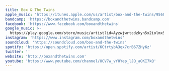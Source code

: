 ```yaml
---
title: Box & The Twins
apple_music: 'https://itunes.apple.com/us/artist/box-and-the-twins/956891450'
bandcamp: 'https://boxandthetwins.bandcamp.com'
facebook: 'https://www.facebook.com/boxandthetwins'
google_music: >-
  https://play.google.com/store/music/artist?id=Ayzwjwrtcdzkyn5x2iolmx5nbni
instagram: 'https://www.instagram.com/boxandthetwins'
soundcloud: 'https://soundcloud.com/box-and-the-twins'
spotify: 'https://open.spotify.com/artist/6CtrtybA3qx7crB67ZHy6z'
twitter: ''
website: 'http://boxandthetwins.com'
youtube: 'https://www.youtube.com/channel/UCV7w_vYOYep_lJQ_aOKI7kQ'
---
```

